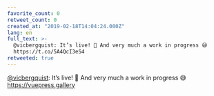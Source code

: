 ```yaml
---
favorite_count: 0
retweet_count: 0
created_at: "2019-02-18T14:04:24.000Z"
lang: en
full_text: >-
  @vicbergquist: It’s live! 🎉 And very much a work in progress 😅
  https://t.co/5A4QcI3eS4
retweeted: true
---
```


[@vicbergquist](https://twitter.com/vicbergquist): It’s live! 🎉 And very much a
work in progress 😅 <https://vuepress.gallery>
